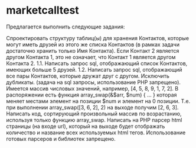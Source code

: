 # marketcalltest
Предлагается выполнить следующие задания:

Спроектировать структуру таблиц(ы) для хранения Контактов, которые могут иметь друзей из этого же списка Контактов (в рамках задачи достаточно хранить только Имя Контакта). Если Контакт 2 является другом Контакта 1, это не означает, что Контакт 1 является другом Контакта 2. 1.1. Написать запрос sql, отображающий список Контактов, имеющих больше 5 друзей. 1.2. Написать запрос sql, отображающий все пары Контактов, которые дружат друг с другом. Исключить дубликаты. (задача на sql запросы, использование PHP запрещено).
Имеется массив числовых значений, например, [4, 5, 8, 9, 1, 7, 2]. В распоряжении есть функция array_swap(&$arr, $num) { … } которая меняет местами элемент на позиции $num и элемент на 0 позиции. Т.е. при выполнении array_swap([3, 6, 2], 2) на выходе получим [2, 6, 3]. Написать код, сортирующий произвольный массив по возрастанию, используя только функцию array_swap.
Написать на PHP парсер html страницы (на входе url), который на выходе будет отображать количество и название всех используемых html тегов. Использование готовых парсеров и библиотек запрещено.
